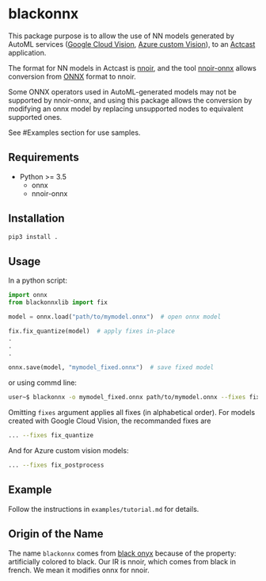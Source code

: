 # blackonnx

This package purpose is to allow the use of NN models generated by AutoML services ([Google Cloud Vision](https://cloud.google.com/vision/overview/docs#automl-vision),
[Azure custom Vision](https://azure.microsoft.com/en-us/services/cognitive-services/custom-vision-service/)),
to an [Actcast](https://actcast.io/) application.

The format for NN models in Actcast is [nnoir](https://github.com/Idein/nnoir), and the tool [nnoir-onnx](https://pypi.org/project/nnoir-onnx/) allows conversion from [ONNX](https://github.com/onnx/onnx) format to nnoir.

Some ONNX operators used in AutoML-generated models may not be supported by nnoir-onnx, and using this package allows the conversion by modifying an onnx model by replacing unsupported nodes to equivalent supported ones.

See #Examples section for use samples.

## Requirements

- Python >= 3.5
  - onnx
  - nnoir-onnx

## Installation

```bash
pip3 install .
```

## Usage

In a python script:

```python
import onnx
from blackonnxlib import fix

model = onnx.load("path/to/mymodel.onnx")  # open onnx model

fix.fix_quantize(model)  # apply fixes in-place
.
.
.

onnx.save(model, "mymodel_fixed.onnx")  # save fixed model
```

or using commd line:

```bash
user~$ blackonnx -o mymodel_fixed.onnx path/to/mymodel.onnx --fixes fix_quantize 
```

Omitting `fixes` argument applies all fixes (in alphabetical order).
For models created with Google Cloud Vision, the recommanded fixes are

```bash
... --fixes fix_quantize 
```

And for Azure custom vision models:

```bash
... --fixes fix_postprocess 
```

## Example

Follow the instructions in `examples/tutorial.md` for details.

## Origin of the Name

The name `blackonnx` comes from [black onyx](https://en.wikipedia.org/wiki/Onyx) because of the property: artificially colored to black. Our IR is nnoir, which comes from black in french.
We mean it modifies onnx for nnoir.
